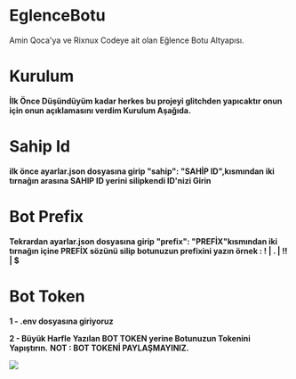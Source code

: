 # EglenceBotu
Amin Qoca'ya ve Rixnux Codeye ait olan Eğlence Botu Altyapısı.

# Kurulum
**İlk Önce Düşündüyüm kadar herkes bu projeyi glitchden yapıcaktır onun için onun açıklamasını verdim Kurulum Aşağıda.**

# Sahip Id

**ilk önce ayarlar.json dosyasına girip "sahip": "SAHİP ID",kısmından iki tırnağın arasına SAHIP ID yerini silipkendi ID'nizi Girin**

# Bot Prefix

**Tekrardan ayarlar.json dosyasına girip "prefix": "PREFİX"kısmından iki tırnağın içine PREFİX sözünü silip botunuzun prefixini yazın örnek : ! | . | !! | $**

# Bot Token

**1 - .env dosyasına giriyoruz**


**2 - Büyük Harfle Yazılan BOT TOKEN yerine Botunuzun Tokenini Yapıştırın.**
                 **NOT : BOT TOKENİ PAYLAŞMAYINIZ.**


<img src= "https://cdn.discordapp.com/attachments/828654077373710396/828654668900859976/IMG_20210405_193737.jpg"></a>
